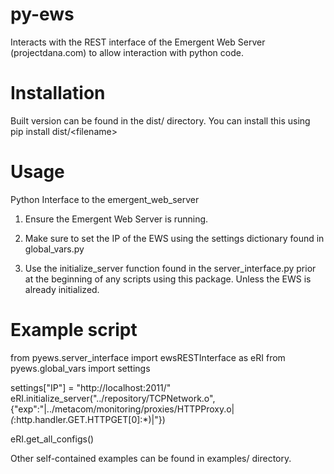 # py-ews
Interacts with the REST interface of the Emergent Web Server (projectdana.com) to allow interaction with python code.
# Installation
Built version can be found in the dist/ directory. You can install this using pip install dist/&lt;filename>

# Usage
Python Interface to the emergent_web_server
1. Ensure the Emergent Web Server is running.

2. Make sure to set the IP of the EWS using the settings dictionary found in global_vars.py

3. Use the initialize_server function found in the server_interface.py prior at the beginning of any scripts using this package. Unless the EWS is already initialized.

# Example script
from pyews.server_interface import ewsRESTInterface as eRI
from pyews.global_vars import settings

settings["IP"] = "http://localhost:2011/"
eRI.initialize_server("../repository/TCPNetwork.o",{"exp":"|../metacom/monitoring/proxies/HTTPProxy.o|*(*:http.handler.GET.HTTPGET[0]:*)|"})

eRI.get_all_configs()

Other self-contained examples can be found in examples/ directory.